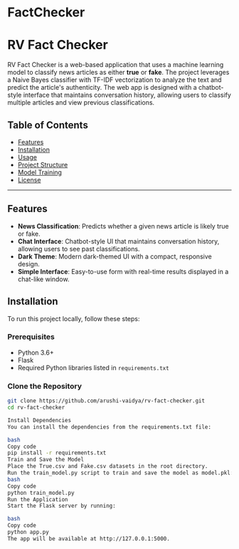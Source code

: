 # FactChecker
# RV Fact Checker

RV Fact Checker is a web-based application that uses a machine learning model to classify news articles as either **true** or **fake**. The project leverages a Naive Bayes classifier with TF-IDF vectorization to analyze the text and predict the article's authenticity. The web app is designed with a chatbot-style interface that maintains conversation history, allowing users to classify multiple articles and view previous classifications.

## Table of Contents
- [Features](#features)
- [Installation](#installation)
- [Usage](#usage)
- [Project Structure](#project-structure)
- [Model Training](#model-training)
- [License](#license)

---

## Features

- **News Classification**: Predicts whether a given news article is likely true or fake.
- **Chat Interface**: Chatbot-style UI that maintains conversation history, allowing users to see past classifications.
- **Dark Theme**: Modern dark-themed UI with a compact, responsive design.
- **Simple Interface**: Easy-to-use form with real-time results displayed in a chat-like window.

## Installation

To run this project locally, follow these steps:

### Prerequisites

- Python 3.6+
- Flask
- Required Python libraries listed in `requirements.txt`

### Clone the Repository

```bash
git clone https://github.com/arushi-vaidya/rv-fact-checker.git
cd rv-fact-checker

Install Dependencies
You can install the dependencies from the requirements.txt file:

bash
Copy code
pip install -r requirements.txt
Train and Save the Model
Place the True.csv and Fake.csv datasets in the root directory.
Run the train_model.py script to train and save the model as model.pkl:
bash
Copy code
python train_model.py
Run the Application
Start the Flask server by running:

bash
Copy code
python app.py
The app will be available at http://127.0.0.1:5000.
